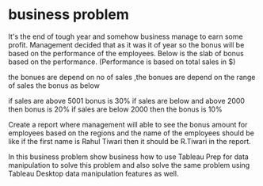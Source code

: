 # business problem
It's the end of tough year and somehow business manage to earn some profit. Management decided that as it was it of year so the bonus will be based on the performance of the employees. Below is the slab of bonus based on the performance. (Performance is based on total sales in $)

the bonues are depend on no of sales ,the bonues are depend on the range of sales 
the bonus as below

  if sales are above 5001 bonus is 30%
  if sales are below and above 2000 then bonus is 20%
  if sales are below 2000 then the bonus is 10%
  
Create a report where management will able to see the bonus amount for employees based on the regions and the name of the employees should be like if the first name is Rahul Tiwari then it should be R.Tiwari in the report.

In this business problem show business how to use Tableau Prep for data manipulation to solve this problem and also solve the same problem using Tableau Desktop data manipulation features as well.

